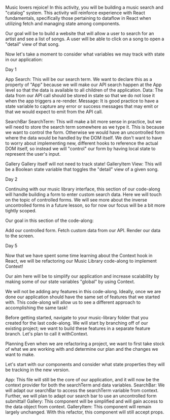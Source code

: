 Music lovers rejoice! In this activity, you will be building a music search and "catalog" system. This activity will reinforce experience with React fundamentals, specifically those pertaining to dataflow in React when utilizing fetch and managing state among components.

Our goal will be to build a website that will allow a user to search for an artist and see a list of songs. A user will be able to click on a song to open a "detail" view of that song.

Now let's take a moment to consider what variables we may track with state in our application:

Day 1

App
Search: This will be our search term. We want to declare this as a property of "App" because we will make our API search happen at the App level so that the data is available to all children of the application.
Data: The data from our API call should be stored in state so that we do not lose it when the app triggers a re-render.
Message: It is good practice to have a state variable to capture any error or success messages that may emit or that we would expect to emit from the API call.

SearchBar
SearchTerm: This will make a bit more sense in practice, but we will need to store the search term somewhere as we type it. This is because we want to control the form. Otherwise we would have an uncontrolled form where the data would be handled by the DOM itself. We don't want to have to worry about implementing new, different hooks to reference the actual DOM itself, so instead we will "control" our form by having local state to represent the user's input.

Gallery
Gallery itself will not need to track state!
GalleryItem
View: This will be a Boolean state variable that toggles the "detail" view of a given song.

Day 2

Continuing with our music library interface, this section of our code-along will handle building a form to enter custom search data. Here we will touch on the topic of controlled forms. We will see more about the inverse uncontrolled forms in a future lesson, so for now our focus will be a bit more tightly scoped.

Our goal in this section of the code-along:

Add our controlled form.
Fetch custom data from our API.
Render our data to the screen.

Day 5

Now that we have spent some time learning about the Context hook in React, we will be refactoring our Music Library code-along to implement Context!

Our aim here will be to simplify our application and increase scalability by making some of our state variables "global" by using Context.

We will not be adding any features in this code-along. Ideally, once we are done our application should have the same set of features that we started with. This code-along will allow us to see a different approach to accomplishing the same task!

Before getting started, navigate to your music-library folder that you created for the last code-along. We will start by branching off of our existing project; we want to build these features in a separate feature branch. Let's plan to call it withContext.

Planning
Even when we are refactoring a project, we want to first take stock of what we are working with and determine our plan and the changes we want to make.

Let's start with our components and consider what state properties they will be tracking in the new version.

App: This file will still be the core of our application, and it will now be the context provider for both the searchTerm and data variables.
SearchBar: We will adapt our searchBar to access the searchTerm variable from context. Further, we will plan to adapt our search bar to use an uncontrolled form submittal!
Gallery: This component will be simplified and will gain access to the data object from context.
GalleryItem: This component will remain largely unchanged. With this refactor, this component will still accept props.